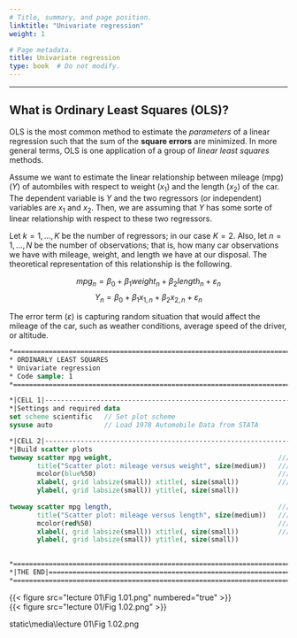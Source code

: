 ```yaml
---
# Title, summary, and page position.
linktitle: "Univariate regression"
weight: 1

# Page metadata.
title: Univariate regression
type: book  # Do not modify.
---
```


---
## What is Ordinary Least Squares (OLS)?

OLS is the most common method to estimate the *parameters* of a linear regression such that the sum of the **square errors** are minimized. In more general terms, OLS is one application of a group of *linear least squares* methods.

Assume we want to estimate the linear relationship between mileage (mpg) $(Y)$ of autombiles with respect to weight $(x_1)$ and the length $(x_2)$ of the car. The dependent variable is $Y$ and the two regressors (or independent) variables are $x_1$ and $x_2$. Then, we are assuming that $Y$ has some sorte of linear relationship with respect to these two regressors. 

Let $k = 1, ...,K$ be the number of regressors; in our case $K = 2$. Also, let $n = 1,...,N$ be the number of observations; that is, how many car observations we have with mileage, weight, and length we have at our disposal. The theoretical representation of this relationship is the following.

$$ mpg_n = \beta_0 + \beta_1 weight_n + \beta_2 length_n + \varepsilon_n  $$
$$ Y_n = \beta_0 + \beta_1 x_{1,n} + \beta_2 x_{2,n} + \varepsilon_n $$

The error term $(\varepsilon)$ is capturing random situation that would affect the mileage of the car, such as weather conditions, average speed of the driver, or altitude. 


```stata
*==============================================================================*
* ORDINARLY LEAST SQUARES
* Univariate regression
* Code sample: 1
*==============================================================================*

*|CELL 1|----------------------------------------------------------------------*
*|Settings and required data
set scheme scientific	// Set plot scheme
sysuse auto				// Load 1978 Automobile Data from STATA

*|CELL 2|----------------------------------------------------------------------*
*|Build scatter plots
twoway scatter mpg weight,											///
	   title("Scatter plot: mileage versus weight", size(medium))	///
	   mcolor(blue%50)												///
	   xlabel(, grid labsize(small)) xtitle(, size(small))			///
	   ylabel(, grid labsize(small)) ytitle(, size(small))
	   
twoway scatter mpg length,											///
	   title("Scatter plot: mileage versus length", size(medium))	///
	   mcolor(red%50)												///
	   xlabel(, grid labsize(small)) xtitle(, size(small))			///
	   ylabel(, grid labsize(small)) ytitle(, size(small))
	   

*==============================================================================*
*|THE END|=====================================================================*
*==============================================================================*
```

{{< figure src="lecture 01\Fig 1.01.png" numbered="true" >}}  
{{< figure src="lecture 01/Fig 1.02.png" >}}

static\media\lecture 01\Fig 1.02.png